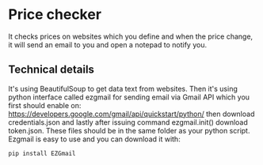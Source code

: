 # Price checker

It checks prices on websites which you define and when the price change, it will send an email to you and open a notepad to notify you.

## Technical details
It's using BeautifulSoup to get data text from websites. 
Then it's using python interface called ezgmail for sending email via Gmail API which you first should enable on:
https://developers.google.com/gmail/api/quickstart/python/
then download credentials.json and lastly after issuing command ezgmail.init() download token.json. These files should be in the same folder as your python script.
Ezgmail is easy to use and you can download it with:
```
pip install EZGmail
```

